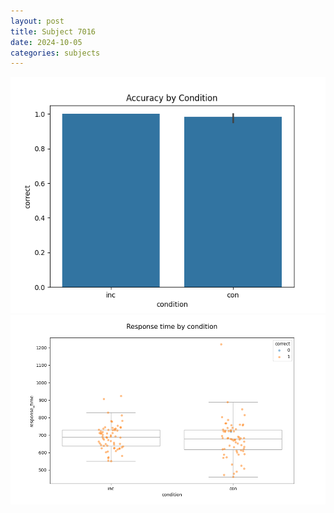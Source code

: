 ```yaml
---
layout: post
title: Subject 7016
date: 2024-10-05
categories: subjects
---
```


![](data/7016/run-4/7016_NF_acc.png)
![](data/7016/run-4/7016_NF_rt.png)
